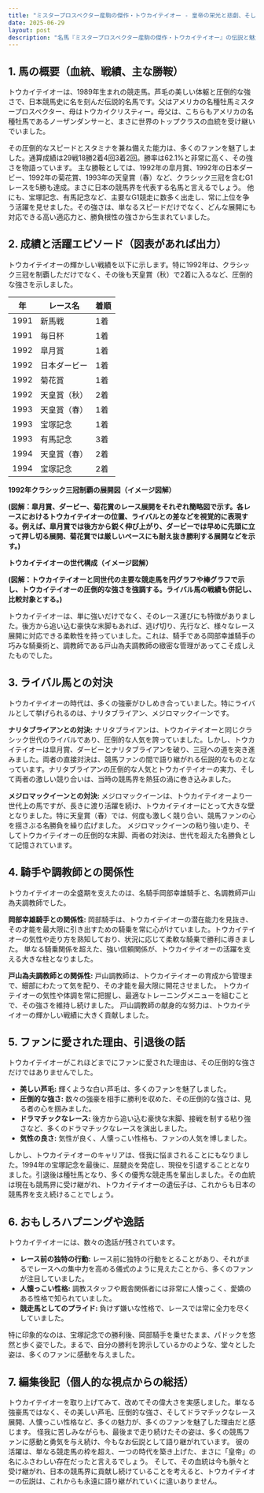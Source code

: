```yaml
---
title: "ミスタープロスペクター産駒の傑作・トウカイテイオー - 皇帝の栄光と悲劇、そして不滅の伝説"
date: 2025-06-29
layout: post
description: "名馬『ミスタープロスペクター産駒の傑作・トウカイテイオー』の伝説と魅力を深堀り"
---
```


## 1. 馬の概要（血統、戦績、主な勝鞍）

トウカイテイオーは、1989年生まれの競走馬。芦毛の美しい体躯と圧倒的な強さで、日本競馬史に名を刻んだ伝説的名馬です。父はアメリカの名種牡馬ミスタープロスペクター、母はトウカイクリスティー。母父は、こちらもアメリカの名種牡馬であるノーザンダンサーと、まさに世界のトップクラスの血統を受け継いでいました。

その圧倒的なスピードとスタミナを兼ね備えた能力は、多くのファンを魅了しました。通算成績は29戦18勝2着4回3着2回。勝率は62.1%と非常に高く、その強さを物語っています。  主な勝鞍としては、1992年の皐月賞、1992年の日本ダービー、1992年の菊花賞、1993年の天皇賞（春）など、クラシック三冠を含むG1レースを5勝も達成。まさに日本の競馬界を代表する名馬と言えるでしょう。  他にも、宝塚記念、有馬記念など、主要なG1競走に数多く出走し、常に上位を争う活躍を見せました。その強さは、単なるスピードだけでなく、どんな展開にも対応できる高い適応力と、勝負根性の強さから生まれていました。


## 2. 成績と活躍エピソード（図表があれば出力）

トウカイテイオーの輝かしい戦績を以下に示します。特に1992年は、クラシック三冠を制覇しただけでなく、その後も天皇賞（秋）で2着に入るなど、圧倒的な強さを示しました。

| 年 | レース名              | 着順 |
|---|-----------------------|-----|
| 1991 | 新馬戦              | 1着 |
| 1991 | 毎日杯              | 1着 |
| 1992 | 皐月賞              | 1着 |
| 1992 | 日本ダービー          | 1着 |
| 1992 | 菊花賞              | 1着 |
| 1992 | 天皇賞（秋）          | 2着 |
| 1993 | 天皇賞（春）          | 1着 |
| 1993 | 宝塚記念            | 1着 |
| 1993 | 有馬記念            | 3着 |
| 1994 | 天皇賞（春）          | 2着 |
| 1994 | 宝塚記念            | 2着 |


**1992年クラシック三冠制覇の展開図（イメージ図解）**

**(図解：皐月賞、ダービー、菊花賞のレース展開をそれぞれ簡略図で示す。各レースにおけるトウカイテイオーの位置、ライバルとの差などを視覚的に表現する。例えば、皐月賞では後方から鋭く伸び上がり、ダービーでは早めに先頭に立って押し切る展開、菊花賞では厳しいペースにも耐え抜き勝利する展開などを示す。)**

**トウカイテイオーの世代構成（イメージ図解）**

**(図解：トウカイテイオーと同世代の主要な競走馬を円グラフや棒グラフで示し、トウカイテイオーの圧倒的な強さを強調する。ライバル馬の戦績も併記し、比較対象とする。)**


トウカイテイオーは、単に強いだけでなく、そのレース運びにも特徴がありました。後方から追い込む豪快な末脚もあれば、逃げ切り、先行など、様々なレース展開に対応できる柔軟性を持っていました。これは、騎手である岡部幸雄騎手の巧みな騎乗術と、調教師である戸山為夫調教師の緻密な管理があってこそ成しえたものでした。


## 3. ライバル馬との対決

トウカイテイオーの時代は、多くの強豪がひしめき合っていました。特にライバルとして挙げられるのは、ナリタブライアン、メジロマックイーンです。

**ナリタブライアンとの対決:**  ナリタブライアンは、トウカイテイオーと同じクラシック世代のライバルであり、圧倒的な人気を誇っていました。しかし、トウカイテイオーは皐月賞、ダービーとナリタブライアンを破り、三冠への道を突き進みました。両者の直接対決は、競馬ファンの間で語り継がれる伝説的なものとなっています。ナリタブライアンの圧倒的な人気とトウカイテイオーの実力、そして両者の激しい競り合いは、当時の競馬界を熱狂の渦に巻き込みました。


**メジロマックイーンとの対決:** メジロマックイーンは、トウカイテイオーより一世代上の馬ですが、長きに渡り活躍を続け、トウカイテイオーにとって大きな壁となりました。特に天皇賞（春）では、何度も激しく競り合い、競馬ファンの心を揺さぶる名勝負を繰り広げました。  メジロマックイーンの粘り強い走り、そしてトウカイテイオーの圧倒的な末脚、両者の対決は、世代を超えた名勝負として記憶されています。


## 4. 騎手や調教師との関係性

トウカイテイオーの全盛期を支えたのは、名騎手岡部幸雄騎手と、名調教師戸山為夫調教師でした。

**岡部幸雄騎手との関係性:**  岡部騎手は、トウカイテイオーの潜在能力を見抜き、その才能を最大限に引き出すための騎乗を常に心がけていました。トウカイテイオーの気性や走り方を熟知しており、状況に応じて柔軟な騎乗で勝利に導きました。  単なる騎乗関係を超えた、強い信頼関係が、トウカイテイオーの活躍を支える大きな柱となりました。


**戸山為夫調教師との関係性:** 戸山調教師は、トウカイテイオーの育成から管理まで、細部にわたって気を配り、その才能を最大限に開花させました。  トウカイテイオーの気性や体調を常に把握し、最適なトレーニングメニューを組むことで、その強さを維持し続けました。  戸山調教師の献身的な努力は、トウカイテイオーの輝かしい戦績に大きく貢献しました。


## 5. ファンに愛された理由、引退後の話

トウカイテイオーがこれほどまでにファンに愛された理由は、その圧倒的な強さだけではありませんでした。

* **美しい芦毛:**  輝くような白い芦毛は、多くのファンを魅了しました。
* **圧倒的な強さ:**  数々の強豪を相手に勝利を収めた、その圧倒的な強さは、見る者の心を掴みました。
* **ドラマチックなレース:**  後方から追い込む豪快な末脚、接戦を制する粘り強さなど、多くのドラマチックなレースを演出しました。
* **気性の良さ:**  気性が良く、人懐っこい性格も、ファンの人気を博しました。


しかし、トウカイテイオーのキャリアは、怪我に悩まされることにもなりました。1994年の宝塚記念を最後に、屈腱炎を発症し、現役を引退することとなりました。引退後は種牡馬となり、多くの優秀な競走馬を輩出しました。その血統は現在も競馬界に受け継がれ、トウカイテイオーの遺伝子は、これからも日本の競馬界を支え続けることでしょう。


## 6. おもしろハプニングや逸話

トウカイテイオーには、数々の逸話が残されています。

* **レース前の独特の行動:**  レース前に独特の行動をとることがあり、それがまるでレースへの集中力を高める儀式のように見えたことから、多くのファンが注目していました。
* **人懐っこい性格:**  調教スタッフや厩舎関係者には非常に人懐っこく、愛嬌のある性格で知られていました。
* **競走馬としてのプライド:**  負けず嫌いな性格で、レースでは常に全力を尽くしていました。


特に印象的なのは、宝塚記念での勝利後、岡部騎手を乗せたまま、パドックを悠然と歩く姿でした。まるで、自分の勝利を誇示しているかのような、堂々とした姿は、多くのファンに感動を与えました。


## 7. 編集後記（個人的な視点からの総括）

トウカイテイオーを取り上げてみて、改めてその偉大さを実感しました。単なる強豪馬ではなく、その美しい芦毛、圧倒的な強さ、そしてドラマチックなレース展開、人懐っこい性格など、多くの魅力が、多くのファンを魅了した理由だと感じます。  怪我に苦しみながらも、最後まで走り続けたその姿は、多くの競馬ファンに感動と勇気を与え続け、今もなお伝説として語り継がれています。  彼の活躍は、単なる競走馬の枠を超え、一つの時代を築き上げた、まさに「皇帝」の名にふさわしい存在だったと言えるでしょう。  そして、その血統は今も脈々と受け継がれ、日本の競馬界に貢献し続けていることを考えると、トウカイテイオーの伝説は、これからも永遠に語り継がれていくに違いありません。
